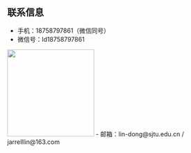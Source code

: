 ## 联系信息
- 手机：18758797861（微信同号）
- 微信号：ld18758797861
<img src="/introduction/markdown/mdimgs/wechatcode.jpg" style="width: 200px; height: auto;">
- 邮箱：lin-dong@sjtu.edu.cn / jarrelllin@163.com